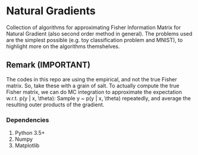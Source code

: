 # Natural Gradients
Collection of algorithms for approximating Fisher Information Matrix for Natural Gradient (also second order method in general). The problems used are the simplest possible (e.g. toy classification problem and MNIST), to highlight more on the algorithms themshelves.

## Remark (IMPORTANT)
The codes in this repo are using the empirical, and not the true Fisher matrix. So, take these with a grain of salt.
To actually compute the true Fisher matrix, we can do MC integration to approximate the expectation w.r.t. p(y | x, \theta): Sample y ~ p(y | x, \theta) repeatedly, and average the resulting outer products of the gradient.

### Dependencies

1. Python 3.5+
2. Numpy
3. Matplotlib

